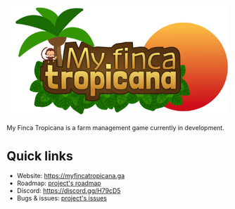 <p align="center">
  <img src="./docs/assets/images/logo.png">
</p>

My Finca Tropicana is a farm management game currently in development.

# Quick links
* Website: https://myfincatropicana.ga
* Roadmap: [project's roadmap](https://github.com/Joffreybvn/MyFincaTropicana/projects/1)
* Discord: https://discord.gg/H79cD5
* Bugs & issues: [project's issues](https://github.com/Joffreybvn/MyFincaTropicana/issues)
